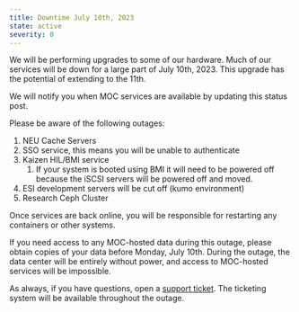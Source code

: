 ```yaml
---
title: Downtime July 10th, 2023
state: active
severity: 0
---
```


We will be performing upgrades to some of our hardware. Much of our
services will be down for a large part of July 10th, 2023. This upgrade
has the potential of extending to the 11th.

We will notify you when MOC services are available by updating this
status post.

Please be aware of the following outages:

1. NEU Cache Servers
2. SSO service, this means you will be unable to authenticate
3. Kaizen HIL/BMI service
   1. If your system is booted using BMI it will need to be
   powered off because the iSCSI servers will be powered off and moved.
4. ESI development servers will be cut off (kumo environment)
5. Research Ceph Cluster

Once services are back online, you will be responsible for restarting
any containers or other systems.

If you need access to any MOC-hosted data during this outage, please
obtain copies of your data before Monday, July 10th. During the outage,
the data center will be entirely without power, and access to MOC-hosted
services will be impossible.

As always, if you have questions, open a [support ticket][ticket].
The ticketing system will be available throughout the outage.

[ticket]: https://support.massopen.cloud
